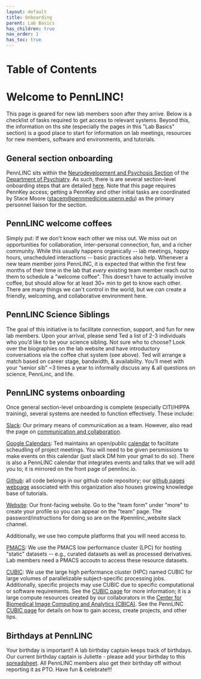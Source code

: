 ```yaml
---
layout: default
title: Onboarding
parent: Lab Basics
has_children: true
nav_order: 1
has_toc: true
---
```


# Table of Contents



# Welcome to PennLINC!

This page is geared for new lab members soon after they arrive. Below is a checklist of tasks required to get access to relevant systems.  Beyond this, the information on ths site (especially the pages in this "Lab Basics" section) is a good place to start for information on lab meetings, resources for new members, software and environments, and tutorials.


## General section onboarding

PennLINC sits within the [Neurodevelopment and Psychosis Section](https://www.med.upenn.edu/bbl/) of the [Department of Psychiatry](https://www.med.upenn.edu/psychiatry/). As such, there is are several section-level onboarding steps that are detailed [here](https://wiki.pmacs.upenn.edu/neuropsych/Administrative). Note that this page requires PennKey access; getting a PennKey and other initial tasks are coordinated by Stace Moore (stacem@pennmedicine.upenn.edu) as the primary personnel liaison  for the section.

## PennLINC welcome coffees

Simply put: If we don't know each other we miss out.  We miss out on opportunities for collaboration, inter-personal connection, fun, and a richer community. While this usually happens organically -- lab meetings, happy hours, unscheduled interactions -- basic practices also help. Whenever a new team member joins PennLINC, it is expected that within the first few months of their time in the lab that *every* existing team member reach out to them to schedule a "welcome coffee". This doesn't have to actually involve coffee, but should allow for at least 30+ min to get to know each other.  There are many things we can't control in the world, but we *can* create a friendly, welcoming, and collaborative environment here.

## PennLINC Science Siblings

The goal of this initiative is to facilitate connection, support, and fun for new lab members. Upon your arrival, please send Ted a list of 2-3 individuals who you’d like to be your science sibling. Not sure who to choose? Look over the biographies on the lab website and have introductory conversations via the coffee chat system (see above). Ted will arrange a match based on career stage, bandwidth, & availability. You’ll meet with your “senior sib” ~3 times a year to informally discuss any & all questions on science, PennLinc, and life. 


## PennLINC systems onboarding

Once general section-level onboarding is complete (especially  CITI/HIPPA training), several systems are needed to function effectively.  These include:

[Slack](pennbbl.slack.com): Our primary means of communication as a team.  However, also read the page on [communication and collaboration](https://pennlinc.github.io/docs/LabHome/CommunicationAndCollaboration/).

[Google Calendars](https://calendar.google.com/calendar/r): Ted maintains an open/public [calendar](https://pennlinc.github.io/docs/LabHome/ProjectMeetings/) to facilitate scheudling of project meetings. You will need to be given persmissions to make events on this calendar (just slack DM him your gmail to do so). There is also a PennLINC calendar that integrates events and talks that we will add you to; it is mirrored on the front page of pennlinc.io.

[Github](https://github.com/PennLINC/): all code belongs in our github code repository; our [github pages webpage](https://pennlinc.github.io/) associated with this organization also houses growing knowledge base of tutorials.

[Website](https://www.pennlinc.io/): Our front-facing website. Go to the "team form" under "more" to create your profile so you can appear on the "team" page. The password/instructions for doing so are on the #pennlinc_website slack channel.

Additionally, we use two compute platforms that you will need access to.

[PMACS](https://pennlinc.github.io/docs/pmacs):  We use the PMACS low performance cluster (LPC) for hosting "static" datasets -- e.g., curated datasets as well as processed derivatives.  Lab members need a PMACS accoutn to access these resource datasets.  

[CUBIC](https://pennlinc.github.io/docs/cubic):  We use the large high performance cluster (HPC) named CUBIC for large volumes of parallelizable subject-specific processing jobs. Additionally, specific projects may use CUBIC due to specific computational or software requirements.   See the [CUBIC page](https://www.med.upenn.edu/cbica/cubic.html) for more information; it is a large compute resources created by our collaborators in the [Center for Biomedical Image Computing and Analytics (CBICA)](https://www.med.upenn.edu/cbica/).  See the PennLINC [CUBIC page](https://pennlinc.github.io/docs/cubic) for details on how to gain access, create projects, and other tips.

## Birthdays at PennLINC

Your birthday is important!! A lab birthday captain keeps track of birthdays. Our current birthday captain is Juliette - please add your birthday to this [spreadsheet](https://docs.google.com/spreadsheets/d/17PlorJSWi5ZeW-XXERIMC0xyFOFdOTNR_t9L1-_BwrQ/edit?usp=sharing). All PennLINC members also get their birthday off without reporting it as PTO.  Have fun & celebrate!!!  